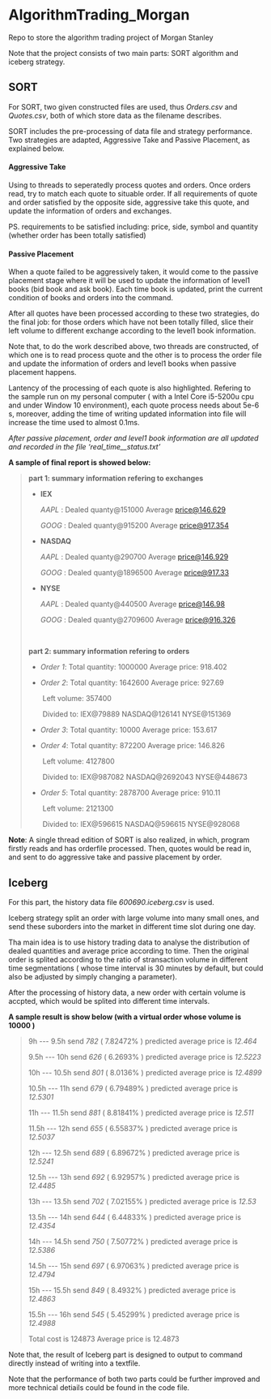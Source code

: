 # AlgorithmTrading_Morgan
Repo to store the algorithm trading project of Morgan Stanley

Note that the project consists of two main parts: SORT algorithm and iceberg strategy.

## SORT

For SORT, two given constructed files are used, thus *Orders.csv* and *Quotes.csv*, both of which store data as the filename describes.

SORT includes the pre-processing of data file and strategy performance. Two strategies are adapted, Aggressive Take and Passive Placement, as explained below.

#### Aggressive Take

Using to threads to seperatedly process quotes and orders. Once orders read, try to match each quote to situable order. If all requirements of quote and order satisfied by the opposite side, aggressive take this quote, and update the information of orders and exchanges.

PS. requirements to be satisfied including: price, side, symbol and quantity (whether order has been totally satisfied)

#### Passive Placement

When a quote failed to be aggressively taken, it would come to the passive placement stage where it will be used to update the information of level1 books (bid book and ask book). Each time book is updated, print the current condition of books and orders into the command.

After all quotes have been processed according to these two strategies, do the final job: for those orders which have not been totally filled, slice their left volume to different exchange according to the level1 book information.

Note that, to do the work described above, two threads are constructed, of which one is to read process quote and the other is to process the order file and update the information of orders and level1 books when passive placement happens.

Lantency of the processing of each quote is also highlighted. Refering to the sample run on my personal computer ( with a Intel Core i5-5200u cpu and under Window 10 environment), each quote process needs about 5e-6 s, moreover, adding the time of writing updated information into file will increase the time used to almost 0.1ms.

*After passive placement, order and level1 book information are all updated and recorded in the file ‘real_time__status.txt’*

**A sample of final report is showed below:**

> **part 1: summary information refering to exchanges**
>
> * **IEX**
>
>   *AAPL* : Dealed quanty@151000   Average price@146.629
>
>   *GOOG* : Dealed quanty@915200   Average price@917.354
>
> * **NASDAQ**
>
>   *AAPL* : Dealed quanty@290700   Average price@146.929
>
>   *GOOG* : Dealed quanty@1896500   Average price@917.33
>
> * **NYSE**
>
>   *AAPL* : Dealed quanty@440500   Average price@146.98
>
>   *GOOG* : Dealed quanty@2709600   Average price@916.326
>
>   ​
>
> **part 2: summary information refering to orders**
>
> * *Order 1*:   Total quantity: 1000000   Average price: 918.402
>
> * *Order 2*:   Total quantity: 1642600   Average price: 927.69
>
>   ​		 Left volume: 357400          
>
>   ​		 Divided to: IEX@79889  NASDAQ@126141  NYSE@151369  
>
> * *Order 3*:   Total quantity: 10000   Average price: 153.617
>
> * *Order 4*:   Total quantity: 872200   Average price: 146.826
>
>   ​		 Left volume: 4127800    
>
>   ​	         Divided to: IEX@987082  NASDAQ@2692043  NYSE@448673  
>
> * *Order 5*:   Total quantity: 2878700   Average price: 910.11
>
>   ​		 Left volume: 2121300      
>
>   ​		 Divided to: IEX@596615  NASDAQ@596615  NYSE@928068  

**Note**: A single thread edition of SORT is also realized, in which, program firstly reads and has orderfile processed. Then, quotes would be read in, and sent to do aggressive take and passive placement by order.

## Iceberg

For this part, the history data file *600690.iceberg.csv* is used.

Iceberg strategy split an order with large volume into many small ones, and send these suborders into the market in different time slot during one day.

Tha main idea is to use history trading data to analyse the distribution of dealed quantities and average price according to time. Then the original order is splited according to the ratio of stransaction volume in different time segmentations ( whose time interval is 30 minutes by default, but could also be adjusted by simply changing a parameter).

After the processing of history data, a new order with certain volume is accpted, which would be splited into different time intervals. 

**A sample result is show below (with a virtual order whose volume is 10000  )**

>    9h ---  9.5h  		send *782* ( 7.82472% )  	predicted average price is *12.464* 
>
>    9.5h ---   10h 		send *626* (  6.2693% )  	predicted average price is *12.5223*
>
>    10h --- 10.5h 		send *801* (  8.0136% )  	predicted average price is *12.4899*
>
>    10.5h ---   11h 	 send *679* ( 6.79489% )  	predicted average price is *12.5301*
>
>    11h --- 11.5h  	send *881* ( 8.81841% ) 	 predicted average price is *12.511*
>
>    11.5h ---   12h 	 send *655* ( 6.55837% )  	predicted average price is *12.5037*
>
>    12h --- 12.5h  	send *689* ( 6.89672% )  	predicted average price is *12.5241*
>
>    12.5h ---   13h 	 send *692* ( 6.92957% ) 	 predicted average price is *12.4485*
>
>    13h --- 13.5h  	send *702* ( 7.02155% ) 	 predicted average price is *12.53*
>
>    13.5h ---   14h  	send *644* ( 6.44833% ) 	 predicted average price is *12.4354*
>
>    14h --- 14.5h  	send *750* ( 7.50772% ) 	 predicted average price is *12.5386*
>
>    14.5h ---   15h 	 send *697* ( 6.97063% ) 	 predicted average price is *12.4794*
>
>    15h --- 15.5h 	 	send *849* (  8.4932% ) 	 	predicted average price is *12.4863*
>
>    15.5h ---   16h  	send *545* ( 5.45299% ) 	 predicted average price is *12.4988*
>
>    Total cost is 124873   Average price is 12.4873

Note that, the result of Iceberg part is designed to output to command directly instead of writing into a textfile.

Note that the performance of both two parts could be further improved and more technical detiails could be found in the code file.